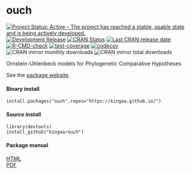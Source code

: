 # ouch

[![Project Status: Active – The project has reached a stable, usable state and is being actively developed.](https://www.repostatus.org/badges/latest/active.svg)](https://www.repostatus.org/#active)
[![Development Release](https://img.shields.io/github/release/kingaa/ouch.svg)](https://github.com/kingaa/ouch/)
[![CRAN Status](https://www.r-pkg.org/badges/version/ouch)](https://cran.r-project.org/package=ouch)
[![Last CRAN release date](https://www.r-pkg.org/badges/last-release/ouch)](https://cran.r-project.org/package=ouch)
[![R-CMD-check](https://github.com/kingaa/ouch/actions/workflows/r-cmd-check.yml/badge.svg)](https://github.com/kingaa/ouch/actions/workflows/r-cmd-check.yml)
[![test-coverage](https://github.com/kingaa/ouch/actions/workflows/test-coverage.yml/badge.svg)](https://github.com/kingaa/ouch/actions/workflows/test-coverage.yml)
[![codecov](https://codecov.io/gh/kingaa/ouch/branch/master/graph/badge.svg)](https://codecov.io/gh/kingaa/ouch)
![CRAN mirror monthly downloads](https://cranlogs.r-pkg.org/badges/last-month/ouch)
![CRAN mirror total downloads](https://cranlogs.r-pkg.org/badges/grand-total/ouch)

Ornstein-Uhlenbeck models for Phylogenetic Comparative Hypotheses

See the [package website](https://kingaa.github.io/ouch/).

#### Binary install

```
install.packages("ouch",repos="https://kingaa.github.io/")
```

#### Source install

```
library(devtools)  
install_github("kingaa/ouch")
```

#### Package manual

[HTML](https://kingaa.github.io/manuals/ouch/html/00Index.html)  
[PDF](https://kingaa.github.io/manuals/ouch/ouch.pdf)
